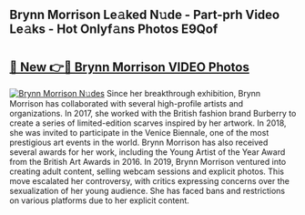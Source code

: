 ## Brynn Morrison Le𝚊ked N𝚞de - Part-prh Video Le𝚊ks - Hot Onlyf𝚊ns Photos E9Qof

# <h2><a href="http://ac31759.deff.icu/?id=Brynn+Morrison">🔗 New 👉🔴 Brynn Morrison VIDEO Photos</a></h2>

[![Brynn Morrison N𝚞des](https://i.imgur.com/rIISA9y.gif)](http://ac31759.deff.icu/?id=Brynn+Morrison)
Since her breakthrough exhibition, Brynn Morrison has collaborated with several high-profile artists and organizations. In 2017, she worked with the British fashion brand Burberry to create a series of limited-edition scarves inspired by her artwork. In 2018, she was invited to participate in the Venice Biennale, one of the most prestigious art events in the world. Brynn Morrison has also received several awards for her work, including the Young Artist of the Year Award from the British Art Awards in 2016. In 2019, Brynn Morrison ventured into creating adult content, selling webcam sessions and explicit photos. This move escalated her controversy, with critics expressing concerns over the sexualization of her young audience. She has faced bans and restrictions on various platforms due to her explicit content.
